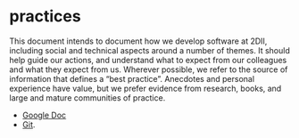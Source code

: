 # practices

This document intends to document how we develop software at 2DII, including
social and technical aspects around a number of themes. It should help guide
our actions,  and understand what to expect from our colleagues and what they
expect from us.  Wherever possible, we refer to the source of information
that defines a “best practice”. Anecdotes and personal experience have
value, but we prefer evidence from research, books, and large and mature
communities of practice.

* [Google Doc](https://bit.ly/2dii-practices)
* [Git](git.md).
